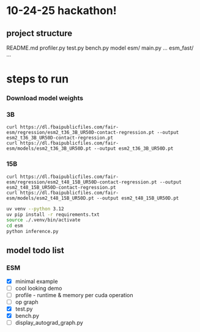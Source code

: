 # 10-24-25 hackathon!

## project structure

README.md
profiler.py
test.py
bench.py
model
esm/
    main.py
    ...
esm_fast/
    ...

# steps to run
### Download model weights

### 3B
```
curl https://dl.fbaipublicfiles.com/fair-esm/regression/esm2_t36_3B_UR50D-contact-regression.pt --output esm2_t36_3B_UR50D-contact-regression.pt
curl https://dl.fbaipublicfiles.com/fair-esm/models/esm2_t36_3B_UR50D.pt --output esm2_t36_3B_UR50D.pt
```

### 15B
```
curl https://dl.fbaipublicfiles.com/fair-esm/regression/esm2_t48_15B_UR50D-contact-regression.pt --output esm2_t48_15B_UR50D-contact-regression.pt
curl https://dl.fbaipublicfiles.com/fair-esm/models/esm2_t48_15B_UR50D.pt --output esm2_t48_15B_UR50D.pt

```

```bash
uv venv --python 3.12
uv pip install -r requirements.txt
source ./.venv/bin/activate
cd esm
python inference.py
```

## model todo list

### ESM

- [x] minimal example
- [ ] cool looking demo
- [ ] profile - runtime & memory per cuda operation 
- [ ] op graph 
- [x] test.py
- [x] bench.py
- [ ] display_autograd_graph.py